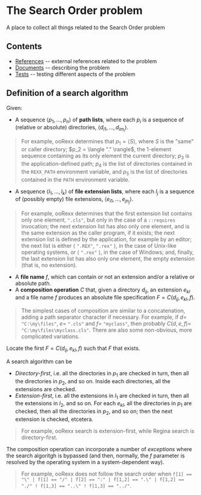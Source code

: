 # The Search Order problem

A place to collect all things related to the Search Order problem

## Contents

* [References](references/README.md) -- external references related to the problem
* [Documents](documents/README.md) -- describing the problem
* [Tests](tests/README.md) -- testing different aspects of the problem

## Definition of a search algorithm

Given: 

* A sequence $\langle p_1, \dots, p_n \rangle$ of **path lists**, where each $p_i$ is a sequence of (relative or absolute) directories, $\langle d_{i1}, \dots, d_{im_{i}}\rangle$.

>For example, ooRexx determines that $p_1 = \langle S \rangle$, where $S$ is the "same" or caller directory; $p_2 = \langle "." \rangle$, the 1-element sequence containing as its only element the current directory; $p_3$ is the application-defined path; $p_4$ is the list of directories contained in the `REXX_PATH` environment variable, and $p_5$ is the list of directories contained in the `PATH` environment variable.

* A sequence $\langle l_1, \dots, l_k \rangle$ of **file extension lists**, where each $l_j$ is a sequence of (possibly empty) file extensions, $\langle e_{i1}, \dots, e_{jn_{j}}\rangle$.

>For example, ooRexx determines that the first extension list contains only one element, `".cls"`, but only in the case of a `::requires` invocation; the next extension list has also only one element, and is the same extension as the caller program, if it exists; the next extension list is defined by the application, for example by an editor; the next list is either $\langle$ `".REX"`, `".rex"` $\rangle$, in the case of Unix-like operating systems, or $\langle$ `".rex"` $\rangle$, in the case of Windows; and, finally, the last extension list has also only one element, the empty extension (that is, no extension).

* A **file name** $f$, which can contain or not an extension and/or a relative or absolute path.
* A **composition operation** $C$ that, given a directory $d_{ij}$, an extension $e_{kl}$ and a file name $f$ produces an absolute file specification $F = C(d_{ij},e_{kl},f)$.

>The simplest cases of composition are similar to a concatenation, adding a path separator character if necessary. For example, if $d=$ `"C:\my\files"`, $e =$ `".cls"` and $f=$ `"myclass"`, then probably $C(d,e,f) =$ `"C:\my\files\myclass.cls"`. There are also some non-obvious, more complicated variations.

Locate the first $F = C(d_{ij},e_{kl},f)$ such that $F$ that exists.

A search algorithm can be

* _Directory-first_, i.e. all the directories in $p_1$ are checked in turn, then all the directories in $p_2$, and so on. Inside each directories, all the extensions are checked.
* _Extension-first_, i.e. all the extensions in $l_1$ are checked in turn, then all the extensions in $l_2$, and so on. For each $e_{kl}$, all the directories in $p_1$ are checked, then all the directories in $p_2$, and so on; then the next extension is checked, etcetera.

>For example, ooRexx search is extension-first, while Regina search is directory-first.

The composition operation can incorporate a number of _exceptions_ where the search algoritgh is bypassed (and then, normally, the $f$ parameter is resolved by the operating system in a system-dependent way).

>For example, ooRexx does not follow the search order when `f[1] == "\" | f[1] == "/" | f[2] == ":" | f[1,2] == ".\" | f[1,2] == "./" ! f[1,3] == "..\" ! f[1,3] == "../"`.
